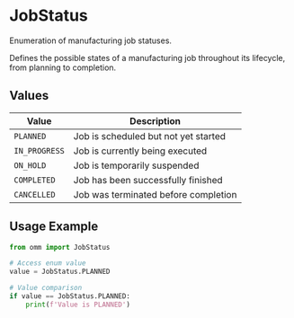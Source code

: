 # JobStatus

Enumeration of manufacturing job statuses.

Defines the possible states of a manufacturing job throughout its lifecycle,
from planning to completion.


## Values

| Value | Description |
|-------|-------------|
| `PLANNED` | Job is scheduled but not yet started |
| `IN_PROGRESS` | Job is currently being executed |
| `ON_HOLD` | Job is temporarily suspended |
| `COMPLETED` | Job has been successfully finished |
| `CANCELLED` | Job was terminated before completion |

## Usage Example

```python
from omm import JobStatus

# Access enum value
value = JobStatus.PLANNED

# Value comparison
if value == JobStatus.PLANNED:
    print(f'Value is PLANNED')
```

